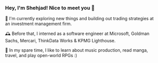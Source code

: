 ### Hey, I'm Shehjad! Nice to meet you 👋

🔭 I'm currently exploring new things and building out trading strategies at an investment management firm.

🕰️ Before that, I interned as a software engineer at Microsoft, Goldman Sachs, Mercari, ThinkData Works & KPMG Lighthouse.

🌱 In my spare time, I like to learn about music production, read manga, travel, and play open-world RPGs :)

